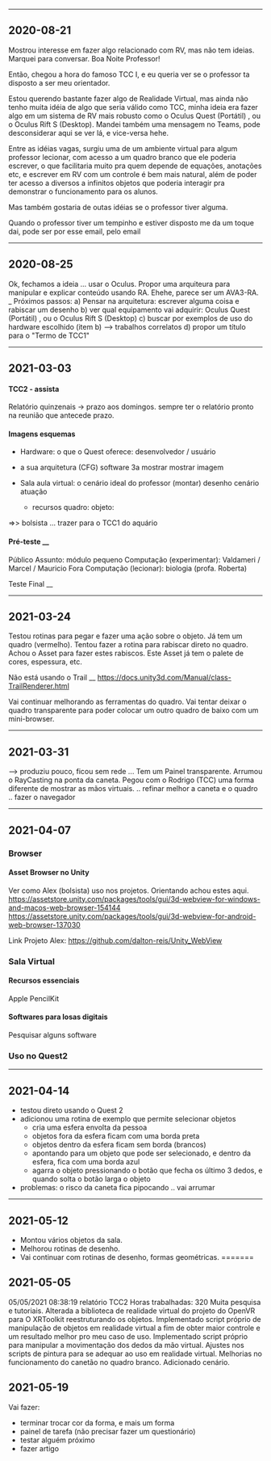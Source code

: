 ----------
## 2020-08-21

Mostrou interesse em fazer algo relacionado com RV, mas não tem ideias.
Marquei para conversar.
Boa Noite Professor!

Então, chegou a hora do famoso TCC I, e eu queria ver se o professor ta disposto a ser meu orientador.

Estou querendo bastante fazer algo de Realidade Virtual, mas ainda não tenho muita idéia de algo que seria válido como TCC, minha ideia era fazer algo em um sistema de RV mais robusto como o Oculus Quest (Portátil) , ou o Oculus Rift S (Desktop). Mandei também uma mensagem no Teams, pode desconsiderar aqui se ver lá, e vice-versa hehe.

Entre as idéias vagas, surgiu uma de um ambiente virtual para algum professor lecionar, com acesso a um quadro branco que ele poderia escrever, o que facilitaria muito pra quem depende de equações, anotações etc, e escrever em RV com um controle é bem mais natural, além de poder ter acesso a diversos a infinitos objetos que poderia interagir pra demonstrar o funcionamento para os alunos.

Mas também gostaria de outas idéias se o professor tiver alguma.

Quando o professor tiver um tempinho e estiver disposto me da um toque dai, pode ser por esse email, pelo email
 
----------
## 2020-08-25

Ok, fechamos a ideia ... usar o Oculus.
Propor uma arquiteura para manipular e explicar conteúdo usando RA.
Ehehe, parece ser um AVA3-RA.
_ Próximos passos:
a) Pensar na arquitetura: escrever alguma coisa e rabiscar um desenho
b) ver qual equipamento vai adquirir: Oculus Quest (Portátil) , ou o Oculus Rift S (Desktop)
c) buscar por exemplos de uso do hardware escolhido (item b) --> trabalhos correlatos
d) propor um título para o "Termo de TCC1"

----------
## 2021-03-03
#### TCC2 - assista
Relatório quinzenais -> prazo aos domingos. 
   sempre ter o relatório pronto na reunião que antecede prazo.

#### Imagens esquemas
- Hardware: o que o Quest oferece: desenvolvedor / usuário

- a sua arquitetura (CFG)
  software 3a mostrar mostrar imagem

- Sala aula virtual: o cenário ideal do professor (montar)
      desenho cenário atuação
    - recursos
      quadro:
      objeto:

=>> bolsista ... trazer para o TCC1 do aquário

#### Pré-teste __
Público
  Assunto: módulo pequeno
  Computação (experimentar): Valdameri / Marcel / Mauricio
  Fora Computação (lecionar): biologia (profa. Roberta)

Teste Final __

----------
## 2021-03-24
Testou rotinas para pegar e fazer uma ação sobre o objeto.
Já tem um quadro (vermelho).
Tentou fazer a rotina para rabiscar direto no quadro.
Achou o Asset para fazer estes rabiscos. Este Asset já tem o palete de cores, espessura, etc.

Não está usando o Trail __
https://docs.unity3d.com/Manual/class-TrailRenderer.html

Vai continuar melhorando as ferramentas do quadro.
Vai tentar deixar o quadro transparente para poder colocar um outro quadro de baixo com um mini-browser.

----------
## 2021-03-31
--> produziu pouco, ficou sem rede ...
Tem um Painel transparente.
Arrumou o RayCasting na ponta da caneta.
Pegou com o Rodrigo (TCC) uma forma diferente de mostrar as mãos virtuais.
.. refinar melhor a caneta e o quadro
.. fazer o navegador

----------
## 2021-04-07
### Browser
#### Asset Browser no Unity
Ver como Alex (bolsista) uso nos projetos.
Orientando achou estes aqui.
https://assetstore.unity.com/packages/tools/gui/3d-webview-for-windows-and-macos-web-browser-154144
https://assetstore.unity.com/packages/tools/gui/3d-webview-for-android-web-browser-137030

Link Projeto Alex: https://github.com/dalton-reis/Unity_WebView

### Sala Virtual

#### Recursos essenciais

Apple PencilKit

#### Softwares para losas digitais

Pesquisar alguns software

### Uso no Quest2

----------

## 2021-04-14

- testou direto usando o Quest 2
- adicionou uma rotina de exemplo que permite selecionar objetos
  - cria uma esfera envolta da pessoa
  - objetos fora da esfera ficam com uma borda preta
  - objetos dentro da esfera ficam sem borda (brancos)
  - apontando para um objeto que pode ser selecionado, e dentro da esfera, fica com uma borda azul
  - agarra o objeto pressionando o botão que fecha os último 3 dedos, e quando solta o botão larga o objeto
- problemas: o risco da caneta fica pipocando .. vai arrumar

----------

## 2021-05-12

- Montou vários objetos da sala.
- Melhorou rotinas de desenho.
- Vai continuar com rotinas de desenho, formas geométricas.
=======

## 2021-05-05
05/05/2021 08:38:19 relatório TCC2
Horas trabalhadas: 320
Muita pesquisa e tutoriais.
Alterada a biblioteca de realidade virtual do projeto do OpenVR para O XRToolkit reestruturando os objetos.
Implementado script próprio de manipulação de objetos em realidade virtual a fim de obter maior controle e um resultado melhor pro meu caso de uso.
Implementado script próprio para manipular a movimentação dos dedos da mão virtual.
Ajustes nos scripts de pintura para se adequar ao uso em realidade virtual.
Melhorias no funcionamento do canetão no quadro branco.
Adicionado cenário.

## 2021-05-19

Vai fazer:

- terminar trocar cor da forma, e mais um forma
- painel de tarefa (não precisar fazer um questionário)
- testar alguém próximo
- fazer artigo

